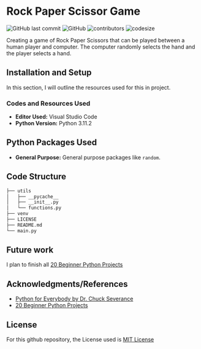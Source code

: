 # Rock Paper Scissor Game

![GitHub last commit](https://img.shields.io/github/last-commit/nsikakabasieumoh/temperature_convertor)
![GitHub](https://img.shields.io/github/license/nsikakabasieumoh/temperature_convertor)
![contributors](https://img.shields.io/github/contributors/nsikakabasieumoh/temperature_convertor)
![codesize](https://img.shields.io/github/languages/code-size/nsikakabasieumoh/temperature_convertor)

Creating a game of Rock Paper Scissors that can be played between a human  player and computer. The computer randomly selects the hand and the player selects a hand. 

## Installation and Setup

In this section, I will outline the resources used for this in project.

### Codes and Resources Used

- **Editor Used:**  Visual Studio Code
- **Python Version:** Python 3.11.2

## Python Packages Used

- **General Purpose:** General purpose packages like `random`.

## Code Structure

```bash
├── utils
│   ├── __pycache__
│   ├── __init__.py
│   └── functions.py
├── venv
├── LICENSE
├── README.md
└── main.py
```

## Future work

I plan to finish all [20 Beginner Python Projects](https://youtu.be/pdy3nh1tn6I)

## Acknowledgments/References

- [Python for Everybody by Dr. Chuck Severance](https://youtu.be/8DvywoWv6fI)
- [20 Beginner Python Projects](https://youtu.be/pdy3nh1tn6I)

## License

For this github repository, the License used is [MIT License](https://opensource.org/license/mit/)

<!--
## Python Packages Used
- **General Purpose:** General purpose packages like `urllib, os, request`, and many more.

# Data
The very crucial part of any data science project is dataset. Therefore list all the data sources used in the project, including links to the original data, descriptions of the data, and any pre-processing steps that were taken.

# Code Structure

# Results and evaluation
Provide an overview of the results of your project, including any relevant metrics and graphs. Include explanations of any evaluation methodologies and how they were used to assess the quality of the model. You can also make it appealing by including any pictures of your analysis or visualizations.

# Future work
Outline potential future work that can be done to extend the project or improve its functionality. This will help others understand the scope of your project and identify areas where they can contribute.


